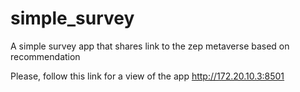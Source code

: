 # simple_survey
A simple survey app that shares link to the zep metaverse based on recommendation

Please, follow this link for a view of the app http://172.20.10.3:8501
